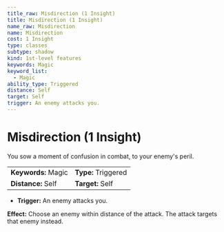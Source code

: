 ```yaml
---
title_raw: Misdirection (1 Insight)
title: Misdirection (1 Insight)
name_raw: Misdirection
name: Misdirection
cost: 1 Insight
type: classes
subtype: shadow
kind: 1st-level features
keywords: Magic
keyword_list:
  - Magic
ability_type: Triggered
distance: Self
target: Self
trigger: An enemy attacks you.
---
```


# Misdirection (1 Insight)

You sow a moment of confusion in combat, to your enemy's peril.

|                     |                     |
| :------------------ | :------------------ |
| **Keywords:** Magic | **Type:** Triggered |
| **Distance:** Self  | **Target:** Self    |

- **Trigger:** An enemy attacks you.

**Effect:** Choose an enemy within distance of the attack. The attack targets that enemy instead.
